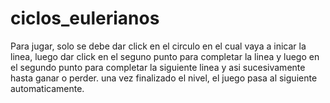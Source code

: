 # ciclos_eulerianos
Para jugar, solo se debe dar click en el circulo en el cual vaya a inicar la linea, luego dar click en el seguno punto para completar la linea y luego en el segundo punto para completar la siguiente linea y asi sucesivamente hasta ganar o perder. 
una vez finalizado el nivel, el juego pasa al siguiente automaticamente. 
